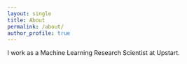 ```yaml
---
layout: single
title: About
permalink: /about/
author_profile: true
---
```


I work as a Machine Learning Research Scientist at Upstart.
